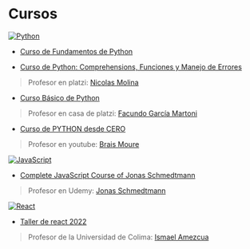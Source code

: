 # Cursos

[![Python](https://img.shields.io/badge/Python-F7DF1E?style=for-the-badge&logo=python&logoColor=white&labelColor=101010)]()

- <a href="https://github.com/LexAguirre/Cursos_software/tree/master/Fundamentos_de_python_en_platzi">Curso de Fundamentos de Python</a>

- <a href="https://github.com/LexAguirre/Cursos_software/tree/master/Python_Comprehensions_Funciones_y_Errores">Curso de Python: Comprehensions, Funciones y Manejo de Errores</a>

> Profesor en platzi: <a href="https://github.com/nicobytes">Nicolas Molina</a>

- <a href="https://github.com/LexAguirre/Cursos_software/tree/master/Python_basico_en_platzi">Curso Básico de Python</a>

> Profesor en casa de platzi: <a href="https://github.com/facmartoni">Facundo García Martoni</a>

- <a href="https://github.com/LexAguirre/Cursos_software/tree/master/Python-con-mouredev">Curso de PYTHON desde CERO</a>

> Profesor en youtube: <a href="https://github.com/mouredev">Brais Moure</a>

[![JavaScript](https://img.shields.io/badge/JavaScript-F7DF1E?style=for-the-badge&logo=javascript&logoColor=white&labelColor=101010)]()

- <a href="https://github.com/LexAguirre/Cursos_software/tree/master/JavaScript-con-Jonas-Schmedtmann">Complete JavaScript Course of Jonas Schmedtmann</a>

> Profesor en Udemy: <a href="https://github.com/jonasschmedtmann">Jonas Schmedtmann</a>

[![React](https://img.shields.io/badge/React-61DAFB?style=for-the-badge&logo=React&logoColor=white&labelColor=101010)]()

- <a href="https://github.com/LexAguirre/Cursos_software/tree/master/React-con-Ismael">Taller de react 2022</a>

> Profesor de la Universidad de Colima: <a href="https://github.com/ismaelamezcua/taller-react-2022">Ismael Amezcua</a>
